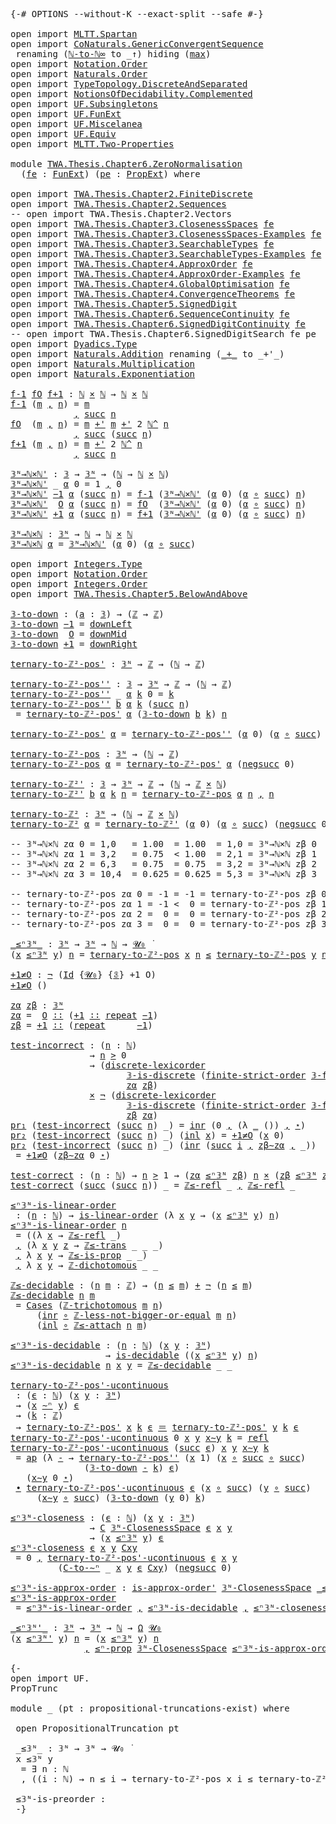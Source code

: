 <pre class="Agda"><a id="9" class="Symbol">{-#</a> <a id="13" class="Keyword">OPTIONS</a> <a id="21" class="Pragma">--without-K</a> <a id="33" class="Pragma">--exact-split</a> <a id="47" class="Pragma">--safe</a> <a id="54" class="Symbol">#-}</a>

<a id="59" class="Keyword">open</a> <a id="64" class="Keyword">import</a> <a id="71" href="MLTT.Spartan.html" class="Module">MLTT.Spartan</a>
<a id="84" class="Keyword">open</a> <a id="89" class="Keyword">import</a> <a id="96" href="CoNaturals.GenericConvergentSequence.html" class="Module">CoNaturals.GenericConvergentSequence</a>
 <a id="134" class="Keyword">renaming</a> <a id="143" class="Symbol">(</a><a id="144" href="CoNaturals.GenericConvergentSequence.html#6813" class="Function">ℕ-to-ℕ∞</a> <a id="152" class="Symbol">to</a> <a id="155" class="Function">_↑</a><a id="157" class="Symbol">)</a> <a id="159" class="Keyword">hiding</a> <a id="166" class="Symbol">(</a><a id="167" href="CoNaturals.GenericConvergentSequence.html#17576" class="Function">max</a><a id="170" class="Symbol">)</a>
<a id="172" class="Keyword">open</a> <a id="177" class="Keyword">import</a> <a id="184" href="Notation.Order.html" class="Module">Notation.Order</a>
<a id="199" class="Keyword">open</a> <a id="204" class="Keyword">import</a> <a id="211" href="Naturals.Order.html" class="Module">Naturals.Order</a>
<a id="226" class="Keyword">open</a> <a id="231" class="Keyword">import</a> <a id="238" href="TypeTopology.DiscreteAndSeparated.html" class="Module">TypeTopology.DiscreteAndSeparated</a>
<a id="272" class="Keyword">open</a> <a id="277" class="Keyword">import</a> <a id="284" href="NotionsOfDecidability.Complemented.html" class="Module">NotionsOfDecidability.Complemented</a>
<a id="319" class="Keyword">open</a> <a id="324" class="Keyword">import</a> <a id="331" href="UF.Subsingletons.html" class="Module">UF.Subsingletons</a>
<a id="348" class="Keyword">open</a> <a id="353" class="Keyword">import</a> <a id="360" href="UF.FunExt.html" class="Module">UF.FunExt</a>
<a id="370" class="Keyword">open</a> <a id="375" class="Keyword">import</a> <a id="382" href="UF.Miscelanea.html" class="Module">UF.Miscelanea</a>
<a id="396" class="Keyword">open</a> <a id="401" class="Keyword">import</a> <a id="408" href="UF.Equiv.html" class="Module">UF.Equiv</a>
<a id="417" class="Keyword">open</a> <a id="422" class="Keyword">import</a> <a id="429" href="MLTT.Two-Properties.html" class="Module">MLTT.Two-Properties</a>

<a id="450" class="Keyword">module</a> <a id="457" href="TWA.Thesis.Chapter6.ZeroNormalisation.html" class="Module">TWA.Thesis.Chapter6.ZeroNormalisation</a>
  <a id="497" class="Symbol">(</a><a id="498" href="TWA.Thesis.Chapter6.ZeroNormalisation.html#498" class="Bound">fe</a> <a id="501" class="Symbol">:</a> <a id="503" href="UF.FunExt.html#970" class="Function">FunExt</a><a id="509" class="Symbol">)</a> <a id="511" class="Symbol">(</a><a id="512" href="TWA.Thesis.Chapter6.ZeroNormalisation.html#512" class="Bound">pe</a> <a id="515" class="Symbol">:</a> <a id="517" href="UF.Subsingletons.html#14254" class="Function">PropExt</a><a id="524" class="Symbol">)</a> <a id="526" class="Keyword">where</a>

<a id="533" class="Keyword">open</a> <a id="538" class="Keyword">import</a> <a id="545" href="TWA.Thesis.Chapter2.FiniteDiscrete.html" class="Module">TWA.Thesis.Chapter2.FiniteDiscrete</a>
<a id="580" class="Keyword">open</a> <a id="585" class="Keyword">import</a> <a id="592" href="TWA.Thesis.Chapter2.Sequences.html" class="Module">TWA.Thesis.Chapter2.Sequences</a>
<a id="622" class="Comment">-- open import TWA.Thesis.Chapter2.Vectors</a>
<a id="665" class="Keyword">open</a> <a id="670" class="Keyword">import</a> <a id="677" href="TWA.Thesis.Chapter3.ClosenessSpaces.html" class="Module">TWA.Thesis.Chapter3.ClosenessSpaces</a> <a id="713" href="TWA.Thesis.Chapter6.ZeroNormalisation.html#498" class="Bound">fe</a>
<a id="716" class="Keyword">open</a> <a id="721" class="Keyword">import</a> <a id="728" href="TWA.Thesis.Chapter3.ClosenessSpaces-Examples.html" class="Module">TWA.Thesis.Chapter3.ClosenessSpaces-Examples</a> <a id="773" href="TWA.Thesis.Chapter6.ZeroNormalisation.html#498" class="Bound">fe</a>
<a id="776" class="Keyword">open</a> <a id="781" class="Keyword">import</a> <a id="788" href="TWA.Thesis.Chapter3.SearchableTypes.html" class="Module">TWA.Thesis.Chapter3.SearchableTypes</a> <a id="824" href="TWA.Thesis.Chapter6.ZeroNormalisation.html#498" class="Bound">fe</a>
<a id="827" class="Keyword">open</a> <a id="832" class="Keyword">import</a> <a id="839" href="TWA.Thesis.Chapter3.SearchableTypes-Examples.html" class="Module">TWA.Thesis.Chapter3.SearchableTypes-Examples</a> <a id="884" href="TWA.Thesis.Chapter6.ZeroNormalisation.html#498" class="Bound">fe</a> <a id="887" href="TWA.Thesis.Chapter6.ZeroNormalisation.html#512" class="Bound">pe</a>
<a id="890" class="Keyword">open</a> <a id="895" class="Keyword">import</a> <a id="902" href="TWA.Thesis.Chapter4.ApproxOrder.html" class="Module">TWA.Thesis.Chapter4.ApproxOrder</a> <a id="934" href="TWA.Thesis.Chapter6.ZeroNormalisation.html#498" class="Bound">fe</a>
<a id="937" class="Keyword">open</a> <a id="942" class="Keyword">import</a> <a id="949" href="TWA.Thesis.Chapter4.ApproxOrder-Examples.html" class="Module">TWA.Thesis.Chapter4.ApproxOrder-Examples</a> <a id="990" href="TWA.Thesis.Chapter6.ZeroNormalisation.html#498" class="Bound">fe</a>
<a id="993" class="Keyword">open</a> <a id="998" class="Keyword">import</a> <a id="1005" href="TWA.Thesis.Chapter4.GlobalOptimisation.html" class="Module">TWA.Thesis.Chapter4.GlobalOptimisation</a> <a id="1044" href="TWA.Thesis.Chapter6.ZeroNormalisation.html#498" class="Bound">fe</a>
<a id="1047" class="Keyword">open</a> <a id="1052" class="Keyword">import</a> <a id="1059" href="TWA.Thesis.Chapter4.ConvergenceTheorems.html" class="Module">TWA.Thesis.Chapter4.ConvergenceTheorems</a> <a id="1099" href="TWA.Thesis.Chapter6.ZeroNormalisation.html#498" class="Bound">fe</a>
<a id="1102" class="Keyword">open</a> <a id="1107" class="Keyword">import</a> <a id="1114" href="TWA.Thesis.Chapter5.SignedDigit.html" class="Module">TWA.Thesis.Chapter5.SignedDigit</a>
<a id="1146" class="Keyword">open</a> <a id="1151" class="Keyword">import</a> <a id="1158" href="TWA.Thesis.Chapter6.SequenceContinuity.html" class="Module">TWA.Thesis.Chapter6.SequenceContinuity</a> <a id="1197" href="TWA.Thesis.Chapter6.ZeroNormalisation.html#498" class="Bound">fe</a>
<a id="1200" class="Keyword">open</a> <a id="1205" class="Keyword">import</a> <a id="1212" href="TWA.Thesis.Chapter6.SignedDigitContinuity.html" class="Module">TWA.Thesis.Chapter6.SignedDigitContinuity</a> <a id="1254" href="TWA.Thesis.Chapter6.ZeroNormalisation.html#498" class="Bound">fe</a>
<a id="1257" class="Comment">-- open import TWA.Thesis.Chapter6.SignedDigitSearch fe pe</a>
<a id="1316" class="Keyword">open</a> <a id="1321" class="Keyword">import</a> <a id="1328" href="Dyadics.Type.html" class="Module">Dyadics.Type</a>
<a id="1341" class="Keyword">open</a> <a id="1346" class="Keyword">import</a> <a id="1353" href="Naturals.Addition.html" class="Module">Naturals.Addition</a> <a id="1371" class="Keyword">renaming</a> <a id="1380" class="Symbol">(</a><a id="1381" href="Naturals.Addition.html#241" class="Primitive Operator">_+_</a> <a id="1385" class="Symbol">to</a> <a id="1388" class="Primitive Operator">_+&#39;_</a><a id="1392" class="Symbol">)</a>
<a id="1394" class="Keyword">open</a> <a id="1399" class="Keyword">import</a> <a id="1406" href="Naturals.Multiplication.html" class="Module">Naturals.Multiplication</a>
<a id="1430" class="Keyword">open</a> <a id="1435" class="Keyword">import</a> <a id="1442" href="Naturals.Exponentiation.html" class="Module">Naturals.Exponentiation</a>

<a id="f-1"></a><a id="1467" href="TWA.Thesis.Chapter6.ZeroNormalisation.html#1467" class="Function">f-1</a> <a id="fO"></a><a id="1471" href="TWA.Thesis.Chapter6.ZeroNormalisation.html#1471" class="Function">fO</a> <a id="f+1"></a><a id="1474" href="TWA.Thesis.Chapter6.ZeroNormalisation.html#1474" class="Function">f+1</a> <a id="1478" class="Symbol">:</a> <a id="1480" href="MLTT.Natural-Numbers-Type.html#110" class="Datatype">ℕ</a> <a id="1482" href="MLTT.Sigma.html#572" class="Function Operator">×</a> <a id="1484" href="MLTT.Natural-Numbers-Type.html#110" class="Datatype">ℕ</a> <a id="1486" class="Symbol">→</a> <a id="1488" href="MLTT.Natural-Numbers-Type.html#110" class="Datatype">ℕ</a> <a id="1490" href="MLTT.Sigma.html#572" class="Function Operator">×</a> <a id="1492" href="MLTT.Natural-Numbers-Type.html#110" class="Datatype">ℕ</a>
<a id="1494" href="TWA.Thesis.Chapter6.ZeroNormalisation.html#1467" class="Function">f-1</a> <a id="1498" class="Symbol">(</a><a id="1499" href="TWA.Thesis.Chapter6.ZeroNormalisation.html#1499" class="Bound">m</a> <a id="1501" href="MLTT.Sigma.html#409" class="InductiveConstructor Operator">,</a> <a id="1503" href="TWA.Thesis.Chapter6.ZeroNormalisation.html#1503" class="Bound">n</a><a id="1504" class="Symbol">)</a> <a id="1506" class="Symbol">=</a> <a id="1508" href="TWA.Thesis.Chapter6.ZeroNormalisation.html#1499" class="Bound">m</a>
            <a id="1522" href="MLTT.Sigma.html#409" class="InductiveConstructor Operator">,</a> <a id="1524" href="MLTT.Natural-Numbers-Type.html#137" class="InductiveConstructor">succ</a> <a id="1529" href="TWA.Thesis.Chapter6.ZeroNormalisation.html#1503" class="Bound">n</a>
<a id="1531" href="TWA.Thesis.Chapter6.ZeroNormalisation.html#1471" class="Function">fO</a>  <a id="1535" class="Symbol">(</a><a id="1536" href="TWA.Thesis.Chapter6.ZeroNormalisation.html#1536" class="Bound">m</a> <a id="1538" href="MLTT.Sigma.html#409" class="InductiveConstructor Operator">,</a> <a id="1540" href="TWA.Thesis.Chapter6.ZeroNormalisation.html#1540" class="Bound">n</a><a id="1541" class="Symbol">)</a> <a id="1543" class="Symbol">=</a> <a id="1545" href="TWA.Thesis.Chapter6.ZeroNormalisation.html#1536" class="Bound">m</a> <a id="1547" href="TWA.Thesis.Chapter6.ZeroNormalisation.html#1388" class="Primitive Operator">+&#39;</a> <a id="1550" href="TWA.Thesis.Chapter6.ZeroNormalisation.html#1536" class="Bound">m</a> <a id="1552" href="TWA.Thesis.Chapter6.ZeroNormalisation.html#1388" class="Primitive Operator">+&#39;</a> <a id="1555" class="Number">2</a> <a id="1557" href="Naturals.Exponentiation.html#250" class="Function Operator">ℕ^</a> <a id="1560" href="TWA.Thesis.Chapter6.ZeroNormalisation.html#1540" class="Bound">n</a>
            <a id="1574" href="MLTT.Sigma.html#409" class="InductiveConstructor Operator">,</a> <a id="1576" href="MLTT.Natural-Numbers-Type.html#137" class="InductiveConstructor">succ</a> <a id="1581" class="Symbol">(</a><a id="1582" href="MLTT.Natural-Numbers-Type.html#137" class="InductiveConstructor">succ</a> <a id="1587" href="TWA.Thesis.Chapter6.ZeroNormalisation.html#1540" class="Bound">n</a><a id="1588" class="Symbol">)</a>
<a id="1590" href="TWA.Thesis.Chapter6.ZeroNormalisation.html#1474" class="Function">f+1</a> <a id="1594" class="Symbol">(</a><a id="1595" href="TWA.Thesis.Chapter6.ZeroNormalisation.html#1595" class="Bound">m</a> <a id="1597" href="MLTT.Sigma.html#409" class="InductiveConstructor Operator">,</a> <a id="1599" href="TWA.Thesis.Chapter6.ZeroNormalisation.html#1599" class="Bound">n</a><a id="1600" class="Symbol">)</a> <a id="1602" class="Symbol">=</a> <a id="1604" href="TWA.Thesis.Chapter6.ZeroNormalisation.html#1595" class="Bound">m</a> <a id="1606" href="TWA.Thesis.Chapter6.ZeroNormalisation.html#1388" class="Primitive Operator">+&#39;</a> <a id="1609" class="Number">2</a> <a id="1611" href="Naturals.Exponentiation.html#250" class="Function Operator">ℕ^</a> <a id="1614" href="TWA.Thesis.Chapter6.ZeroNormalisation.html#1599" class="Bound">n</a>
            <a id="1628" href="MLTT.Sigma.html#409" class="InductiveConstructor Operator">,</a> <a id="1630" href="MLTT.Natural-Numbers-Type.html#137" class="InductiveConstructor">succ</a> <a id="1635" href="TWA.Thesis.Chapter6.ZeroNormalisation.html#1599" class="Bound">n</a>

<a id="𝟛ᴺ→ℕ×ℕ&#39;"></a><a id="1638" href="TWA.Thesis.Chapter6.ZeroNormalisation.html#1638" class="Function">𝟛ᴺ→ℕ×ℕ&#39;</a> <a id="1646" class="Symbol">:</a> <a id="1648" href="TWA.Thesis.Chapter5.SignedDigit.html#313" class="Datatype">𝟛</a> <a id="1650" class="Symbol">→</a> <a id="1652" href="TWA.Thesis.Chapter5.SignedDigit.html#1150" class="Function">𝟛ᴺ</a> <a id="1655" class="Symbol">→</a> <a id="1657" class="Symbol">(</a><a id="1658" href="MLTT.Natural-Numbers-Type.html#110" class="Datatype">ℕ</a> <a id="1660" class="Symbol">→</a> <a id="1662" href="MLTT.Natural-Numbers-Type.html#110" class="Datatype">ℕ</a> <a id="1664" href="MLTT.Sigma.html#572" class="Function Operator">×</a> <a id="1666" href="MLTT.Natural-Numbers-Type.html#110" class="Datatype">ℕ</a><a id="1667" class="Symbol">)</a>
<a id="1669" href="TWA.Thesis.Chapter6.ZeroNormalisation.html#1638" class="Function">𝟛ᴺ→ℕ×ℕ&#39;</a> <a id="1677" class="Symbol">_</a> <a id="1679" href="TWA.Thesis.Chapter6.ZeroNormalisation.html#1679" class="Bound">α</a> <a id="1681" class="Number">0</a> <a id="1683" class="Symbol">=</a> <a id="1685" class="Number">1</a> <a id="1687" href="MLTT.Sigma.html#409" class="InductiveConstructor Operator">,</a> <a id="1689" class="Number">0</a>
<a id="1691" href="TWA.Thesis.Chapter6.ZeroNormalisation.html#1638" class="Function">𝟛ᴺ→ℕ×ℕ&#39;</a> <a id="1699" href="TWA.Thesis.Chapter5.SignedDigit.html#330" class="InductiveConstructor">−1</a> <a id="1702" href="TWA.Thesis.Chapter6.ZeroNormalisation.html#1702" class="Bound">α</a> <a id="1704" class="Symbol">(</a><a id="1705" href="MLTT.Natural-Numbers-Type.html#137" class="InductiveConstructor">succ</a> <a id="1710" href="TWA.Thesis.Chapter6.ZeroNormalisation.html#1710" class="Bound">n</a><a id="1711" class="Symbol">)</a> <a id="1713" class="Symbol">=</a> <a id="1715" href="TWA.Thesis.Chapter6.ZeroNormalisation.html#1467" class="Function">f-1</a> <a id="1719" class="Symbol">(</a><a id="1720" href="TWA.Thesis.Chapter6.ZeroNormalisation.html#1638" class="Function">𝟛ᴺ→ℕ×ℕ&#39;</a> <a id="1728" class="Symbol">(</a><a id="1729" href="TWA.Thesis.Chapter6.ZeroNormalisation.html#1702" class="Bound">α</a> <a id="1731" class="Number">0</a><a id="1732" class="Symbol">)</a> <a id="1734" class="Symbol">(</a><a id="1735" href="TWA.Thesis.Chapter6.ZeroNormalisation.html#1702" class="Bound">α</a> <a id="1737" href="MLTT.Pi.html#527" class="Function Operator">∘</a> <a id="1739" href="MLTT.Natural-Numbers-Type.html#137" class="InductiveConstructor">succ</a><a id="1743" class="Symbol">)</a> <a id="1745" href="TWA.Thesis.Chapter6.ZeroNormalisation.html#1710" class="Bound">n</a><a id="1746" class="Symbol">)</a>
<a id="1748" href="TWA.Thesis.Chapter6.ZeroNormalisation.html#1638" class="Function">𝟛ᴺ→ℕ×ℕ&#39;</a>  <a id="1757" href="TWA.Thesis.Chapter5.SignedDigit.html#333" class="InductiveConstructor">O</a> <a id="1759" href="TWA.Thesis.Chapter6.ZeroNormalisation.html#1759" class="Bound">α</a> <a id="1761" class="Symbol">(</a><a id="1762" href="MLTT.Natural-Numbers-Type.html#137" class="InductiveConstructor">succ</a> <a id="1767" href="TWA.Thesis.Chapter6.ZeroNormalisation.html#1767" class="Bound">n</a><a id="1768" class="Symbol">)</a> <a id="1770" class="Symbol">=</a> <a id="1772" href="TWA.Thesis.Chapter6.ZeroNormalisation.html#1471" class="Function">fO</a>  <a id="1776" class="Symbol">(</a><a id="1777" href="TWA.Thesis.Chapter6.ZeroNormalisation.html#1638" class="Function">𝟛ᴺ→ℕ×ℕ&#39;</a> <a id="1785" class="Symbol">(</a><a id="1786" href="TWA.Thesis.Chapter6.ZeroNormalisation.html#1759" class="Bound">α</a> <a id="1788" class="Number">0</a><a id="1789" class="Symbol">)</a> <a id="1791" class="Symbol">(</a><a id="1792" href="TWA.Thesis.Chapter6.ZeroNormalisation.html#1759" class="Bound">α</a> <a id="1794" href="MLTT.Pi.html#527" class="Function Operator">∘</a> <a id="1796" href="MLTT.Natural-Numbers-Type.html#137" class="InductiveConstructor">succ</a><a id="1800" class="Symbol">)</a> <a id="1802" href="TWA.Thesis.Chapter6.ZeroNormalisation.html#1767" class="Bound">n</a><a id="1803" class="Symbol">)</a>
<a id="1805" href="TWA.Thesis.Chapter6.ZeroNormalisation.html#1638" class="Function">𝟛ᴺ→ℕ×ℕ&#39;</a> <a id="1813" href="TWA.Thesis.Chapter5.SignedDigit.html#335" class="InductiveConstructor">+1</a> <a id="1816" href="TWA.Thesis.Chapter6.ZeroNormalisation.html#1816" class="Bound">α</a> <a id="1818" class="Symbol">(</a><a id="1819" href="MLTT.Natural-Numbers-Type.html#137" class="InductiveConstructor">succ</a> <a id="1824" href="TWA.Thesis.Chapter6.ZeroNormalisation.html#1824" class="Bound">n</a><a id="1825" class="Symbol">)</a> <a id="1827" class="Symbol">=</a> <a id="1829" href="TWA.Thesis.Chapter6.ZeroNormalisation.html#1474" class="Function">f+1</a> <a id="1833" class="Symbol">(</a><a id="1834" href="TWA.Thesis.Chapter6.ZeroNormalisation.html#1638" class="Function">𝟛ᴺ→ℕ×ℕ&#39;</a> <a id="1842" class="Symbol">(</a><a id="1843" href="TWA.Thesis.Chapter6.ZeroNormalisation.html#1816" class="Bound">α</a> <a id="1845" class="Number">0</a><a id="1846" class="Symbol">)</a> <a id="1848" class="Symbol">(</a><a id="1849" href="TWA.Thesis.Chapter6.ZeroNormalisation.html#1816" class="Bound">α</a> <a id="1851" href="MLTT.Pi.html#527" class="Function Operator">∘</a> <a id="1853" href="MLTT.Natural-Numbers-Type.html#137" class="InductiveConstructor">succ</a><a id="1857" class="Symbol">)</a> <a id="1859" href="TWA.Thesis.Chapter6.ZeroNormalisation.html#1824" class="Bound">n</a><a id="1860" class="Symbol">)</a>

<a id="𝟛ᴺ→ℕ×ℕ"></a><a id="1863" href="TWA.Thesis.Chapter6.ZeroNormalisation.html#1863" class="Function">𝟛ᴺ→ℕ×ℕ</a> <a id="1870" class="Symbol">:</a> <a id="1872" href="TWA.Thesis.Chapter5.SignedDigit.html#1150" class="Function">𝟛ᴺ</a> <a id="1875" class="Symbol">→</a> <a id="1877" href="MLTT.Natural-Numbers-Type.html#110" class="Datatype">ℕ</a> <a id="1879" class="Symbol">→</a> <a id="1881" href="MLTT.Natural-Numbers-Type.html#110" class="Datatype">ℕ</a> <a id="1883" href="MLTT.Sigma.html#572" class="Function Operator">×</a> <a id="1885" href="MLTT.Natural-Numbers-Type.html#110" class="Datatype">ℕ</a>
<a id="1887" href="TWA.Thesis.Chapter6.ZeroNormalisation.html#1863" class="Function">𝟛ᴺ→ℕ×ℕ</a> <a id="1894" href="TWA.Thesis.Chapter6.ZeroNormalisation.html#1894" class="Bound">α</a> <a id="1896" class="Symbol">=</a> <a id="1898" href="TWA.Thesis.Chapter6.ZeroNormalisation.html#1638" class="Function">𝟛ᴺ→ℕ×ℕ&#39;</a> <a id="1906" class="Symbol">(</a><a id="1907" href="TWA.Thesis.Chapter6.ZeroNormalisation.html#1894" class="Bound">α</a> <a id="1909" class="Number">0</a><a id="1910" class="Symbol">)</a> <a id="1912" class="Symbol">(</a><a id="1913" href="TWA.Thesis.Chapter6.ZeroNormalisation.html#1894" class="Bound">α</a> <a id="1915" href="MLTT.Pi.html#527" class="Function Operator">∘</a> <a id="1917" href="MLTT.Natural-Numbers-Type.html#137" class="InductiveConstructor">succ</a><a id="1921" class="Symbol">)</a>

<a id="1924" class="Keyword">open</a> <a id="1929" class="Keyword">import</a> <a id="1936" href="Integers.Type.html" class="Module">Integers.Type</a>
<a id="1950" class="Keyword">open</a> <a id="1955" class="Keyword">import</a> <a id="1962" href="Notation.Order.html" class="Module">Notation.Order</a>
<a id="1977" class="Keyword">open</a> <a id="1982" class="Keyword">import</a> <a id="1989" href="Integers.Order.html" class="Module">Integers.Order</a>
<a id="2004" class="Keyword">open</a> <a id="2009" class="Keyword">import</a> <a id="2016" href="TWA.Thesis.Chapter5.BelowAndAbove.html" class="Module">TWA.Thesis.Chapter5.BelowAndAbove</a>

<a id="𝟛-to-down"></a><a id="2051" href="TWA.Thesis.Chapter6.ZeroNormalisation.html#2051" class="Function">𝟛-to-down</a> <a id="2061" class="Symbol">:</a> <a id="2063" class="Symbol">(</a><a id="2064" href="TWA.Thesis.Chapter6.ZeroNormalisation.html#2064" class="Bound">a</a> <a id="2066" class="Symbol">:</a> <a id="2068" href="TWA.Thesis.Chapter5.SignedDigit.html#313" class="Datatype">𝟛</a><a id="2069" class="Symbol">)</a> <a id="2071" class="Symbol">→</a> <a id="2073" class="Symbol">(</a><a id="2074" href="Integers.Type.html#776" class="Datatype">ℤ</a> <a id="2076" class="Symbol">→</a> <a id="2078" href="Integers.Type.html#776" class="Datatype">ℤ</a><a id="2079" class="Symbol">)</a>
<a id="2081" href="TWA.Thesis.Chapter6.ZeroNormalisation.html#2051" class="Function">𝟛-to-down</a> <a id="2091" href="TWA.Thesis.Chapter5.SignedDigit.html#330" class="InductiveConstructor">−1</a> <a id="2094" class="Symbol">=</a> <a id="2096" href="TWA.Thesis.Chapter5.BelowAndAbove.html#468" class="Function">downLeft</a>
<a id="2105" href="TWA.Thesis.Chapter6.ZeroNormalisation.html#2051" class="Function">𝟛-to-down</a>  <a id="2116" href="TWA.Thesis.Chapter5.SignedDigit.html#333" class="InductiveConstructor">O</a> <a id="2118" class="Symbol">=</a> <a id="2120" href="TWA.Thesis.Chapter5.BelowAndAbove.html#477" class="Function">downMid</a>
<a id="2128" href="TWA.Thesis.Chapter6.ZeroNormalisation.html#2051" class="Function">𝟛-to-down</a> <a id="2138" href="TWA.Thesis.Chapter5.SignedDigit.html#335" class="InductiveConstructor">+1</a> <a id="2141" class="Symbol">=</a> <a id="2143" href="TWA.Thesis.Chapter5.BelowAndAbove.html#485" class="Function">downRight</a>

<a id="ternary-to-ℤ²-pos&#39;"></a><a id="2154" href="TWA.Thesis.Chapter6.ZeroNormalisation.html#2154" class="Function">ternary-to-ℤ²-pos&#39;</a> <a id="2173" class="Symbol">:</a> <a id="2175" href="TWA.Thesis.Chapter5.SignedDigit.html#1150" class="Function">𝟛ᴺ</a> <a id="2178" class="Symbol">→</a> <a id="2180" href="Integers.Type.html#776" class="Datatype">ℤ</a> <a id="2182" class="Symbol">→</a> <a id="2184" class="Symbol">(</a><a id="2185" href="MLTT.Natural-Numbers-Type.html#110" class="Datatype">ℕ</a> <a id="2187" class="Symbol">→</a> <a id="2189" href="Integers.Type.html#776" class="Datatype">ℤ</a><a id="2190" class="Symbol">)</a>

<a id="ternary-to-ℤ²-pos&#39;&#39;"></a><a id="2193" href="TWA.Thesis.Chapter6.ZeroNormalisation.html#2193" class="Function">ternary-to-ℤ²-pos&#39;&#39;</a> <a id="2213" class="Symbol">:</a> <a id="2215" href="TWA.Thesis.Chapter5.SignedDigit.html#313" class="Datatype">𝟛</a> <a id="2217" class="Symbol">→</a> <a id="2219" href="TWA.Thesis.Chapter5.SignedDigit.html#1150" class="Function">𝟛ᴺ</a> <a id="2222" class="Symbol">→</a> <a id="2224" href="Integers.Type.html#776" class="Datatype">ℤ</a> <a id="2226" class="Symbol">→</a> <a id="2228" class="Symbol">(</a><a id="2229" href="MLTT.Natural-Numbers-Type.html#110" class="Datatype">ℕ</a> <a id="2231" class="Symbol">→</a> <a id="2233" href="Integers.Type.html#776" class="Datatype">ℤ</a><a id="2234" class="Symbol">)</a>
<a id="2236" href="TWA.Thesis.Chapter6.ZeroNormalisation.html#2193" class="Function">ternary-to-ℤ²-pos&#39;&#39;</a> <a id="2256" class="Symbol">_</a> <a id="2258" href="TWA.Thesis.Chapter6.ZeroNormalisation.html#2258" class="Bound">α</a> <a id="2260" href="TWA.Thesis.Chapter6.ZeroNormalisation.html#2260" class="Bound">k</a> <a id="2262" class="Number">0</a> <a id="2264" class="Symbol">=</a> <a id="2266" href="TWA.Thesis.Chapter6.ZeroNormalisation.html#2260" class="Bound">k</a>
<a id="2268" href="TWA.Thesis.Chapter6.ZeroNormalisation.html#2193" class="Function">ternary-to-ℤ²-pos&#39;&#39;</a> <a id="2288" href="TWA.Thesis.Chapter6.ZeroNormalisation.html#2288" class="Bound">b</a> <a id="2290" href="TWA.Thesis.Chapter6.ZeroNormalisation.html#2290" class="Bound">α</a> <a id="2292" href="TWA.Thesis.Chapter6.ZeroNormalisation.html#2292" class="Bound">k</a> <a id="2294" class="Symbol">(</a><a id="2295" href="MLTT.Natural-Numbers-Type.html#137" class="InductiveConstructor">succ</a> <a id="2300" href="TWA.Thesis.Chapter6.ZeroNormalisation.html#2300" class="Bound">n</a><a id="2301" class="Symbol">)</a>
 <a id="2304" class="Symbol">=</a> <a id="2306" href="TWA.Thesis.Chapter6.ZeroNormalisation.html#2154" class="Function">ternary-to-ℤ²-pos&#39;</a> <a id="2325" href="TWA.Thesis.Chapter6.ZeroNormalisation.html#2290" class="Bound">α</a> <a id="2327" class="Symbol">(</a><a id="2328" href="TWA.Thesis.Chapter6.ZeroNormalisation.html#2051" class="Function">𝟛-to-down</a> <a id="2338" href="TWA.Thesis.Chapter6.ZeroNormalisation.html#2288" class="Bound">b</a> <a id="2340" href="TWA.Thesis.Chapter6.ZeroNormalisation.html#2292" class="Bound">k</a><a id="2341" class="Symbol">)</a> <a id="2343" href="TWA.Thesis.Chapter6.ZeroNormalisation.html#2300" class="Bound">n</a>

<a id="2346" href="TWA.Thesis.Chapter6.ZeroNormalisation.html#2154" class="Function">ternary-to-ℤ²-pos&#39;</a> <a id="2365" href="TWA.Thesis.Chapter6.ZeroNormalisation.html#2365" class="Bound">α</a> <a id="2367" class="Symbol">=</a> <a id="2369" href="TWA.Thesis.Chapter6.ZeroNormalisation.html#2193" class="Function">ternary-to-ℤ²-pos&#39;&#39;</a> <a id="2389" class="Symbol">(</a><a id="2390" href="TWA.Thesis.Chapter6.ZeroNormalisation.html#2365" class="Bound">α</a> <a id="2392" class="Number">0</a><a id="2393" class="Symbol">)</a> <a id="2395" class="Symbol">(</a><a id="2396" href="TWA.Thesis.Chapter6.ZeroNormalisation.html#2365" class="Bound">α</a> <a id="2398" href="MLTT.Pi.html#527" class="Function Operator">∘</a> <a id="2400" href="MLTT.Natural-Numbers-Type.html#137" class="InductiveConstructor">succ</a><a id="2404" class="Symbol">)</a>

<a id="ternary-to-ℤ²-pos"></a><a id="2407" href="TWA.Thesis.Chapter6.ZeroNormalisation.html#2407" class="Function">ternary-to-ℤ²-pos</a> <a id="2425" class="Symbol">:</a> <a id="2427" href="TWA.Thesis.Chapter5.SignedDigit.html#1150" class="Function">𝟛ᴺ</a> <a id="2430" class="Symbol">→</a> <a id="2432" class="Symbol">(</a><a id="2433" href="MLTT.Natural-Numbers-Type.html#110" class="Datatype">ℕ</a> <a id="2435" class="Symbol">→</a> <a id="2437" href="Integers.Type.html#776" class="Datatype">ℤ</a><a id="2438" class="Symbol">)</a>
<a id="2440" href="TWA.Thesis.Chapter6.ZeroNormalisation.html#2407" class="Function">ternary-to-ℤ²-pos</a> <a id="2458" href="TWA.Thesis.Chapter6.ZeroNormalisation.html#2458" class="Bound">α</a> <a id="2460" class="Symbol">=</a> <a id="2462" href="TWA.Thesis.Chapter6.ZeroNormalisation.html#2154" class="Function">ternary-to-ℤ²-pos&#39;</a> <a id="2481" href="TWA.Thesis.Chapter6.ZeroNormalisation.html#2458" class="Bound">α</a> <a id="2483" class="Symbol">(</a><a id="2484" href="Integers.Type.html#809" class="InductiveConstructor">negsucc</a> <a id="2492" class="Number">0</a><a id="2493" class="Symbol">)</a>

<a id="ternary-to-ℤ²&#39;"></a><a id="2496" href="TWA.Thesis.Chapter6.ZeroNormalisation.html#2496" class="Function">ternary-to-ℤ²&#39;</a> <a id="2511" class="Symbol">:</a> <a id="2513" href="TWA.Thesis.Chapter5.SignedDigit.html#313" class="Datatype">𝟛</a> <a id="2515" class="Symbol">→</a> <a id="2517" href="TWA.Thesis.Chapter5.SignedDigit.html#1150" class="Function">𝟛ᴺ</a> <a id="2520" class="Symbol">→</a> <a id="2522" href="Integers.Type.html#776" class="Datatype">ℤ</a> <a id="2524" class="Symbol">→</a> <a id="2526" class="Symbol">(</a><a id="2527" href="MLTT.Natural-Numbers-Type.html#110" class="Datatype">ℕ</a> <a id="2529" class="Symbol">→</a> <a id="2531" href="Integers.Type.html#776" class="Datatype">ℤ</a> <a id="2533" href="MLTT.Sigma.html#572" class="Function Operator">×</a> <a id="2535" href="MLTT.Natural-Numbers-Type.html#110" class="Datatype">ℕ</a><a id="2536" class="Symbol">)</a>
<a id="2538" href="TWA.Thesis.Chapter6.ZeroNormalisation.html#2496" class="Function">ternary-to-ℤ²&#39;</a> <a id="2553" href="TWA.Thesis.Chapter6.ZeroNormalisation.html#2553" class="Bound">b</a> <a id="2555" href="TWA.Thesis.Chapter6.ZeroNormalisation.html#2555" class="Bound">α</a> <a id="2557" href="TWA.Thesis.Chapter6.ZeroNormalisation.html#2557" class="Bound">k</a> <a id="2559" href="TWA.Thesis.Chapter6.ZeroNormalisation.html#2559" class="Bound">n</a> <a id="2561" class="Symbol">=</a> <a id="2563" href="TWA.Thesis.Chapter6.ZeroNormalisation.html#2407" class="Function">ternary-to-ℤ²-pos</a> <a id="2581" href="TWA.Thesis.Chapter6.ZeroNormalisation.html#2555" class="Bound">α</a> <a id="2583" href="TWA.Thesis.Chapter6.ZeroNormalisation.html#2559" class="Bound">n</a> <a id="2585" href="MLTT.Sigma.html#409" class="InductiveConstructor Operator">,</a> <a id="2587" href="TWA.Thesis.Chapter6.ZeroNormalisation.html#2559" class="Bound">n</a>

<a id="ternary-to-ℤ²"></a><a id="2590" href="TWA.Thesis.Chapter6.ZeroNormalisation.html#2590" class="Function">ternary-to-ℤ²</a> <a id="2604" class="Symbol">:</a> <a id="2606" href="TWA.Thesis.Chapter5.SignedDigit.html#1150" class="Function">𝟛ᴺ</a> <a id="2609" class="Symbol">→</a> <a id="2611" class="Symbol">(</a><a id="2612" href="MLTT.Natural-Numbers-Type.html#110" class="Datatype">ℕ</a> <a id="2614" class="Symbol">→</a> <a id="2616" href="Integers.Type.html#776" class="Datatype">ℤ</a> <a id="2618" href="MLTT.Sigma.html#572" class="Function Operator">×</a> <a id="2620" href="MLTT.Natural-Numbers-Type.html#110" class="Datatype">ℕ</a><a id="2621" class="Symbol">)</a>
<a id="2623" href="TWA.Thesis.Chapter6.ZeroNormalisation.html#2590" class="Function">ternary-to-ℤ²</a> <a id="2637" href="TWA.Thesis.Chapter6.ZeroNormalisation.html#2637" class="Bound">α</a> <a id="2639" class="Symbol">=</a> <a id="2641" href="TWA.Thesis.Chapter6.ZeroNormalisation.html#2496" class="Function">ternary-to-ℤ²&#39;</a> <a id="2656" class="Symbol">(</a><a id="2657" href="TWA.Thesis.Chapter6.ZeroNormalisation.html#2637" class="Bound">α</a> <a id="2659" class="Number">0</a><a id="2660" class="Symbol">)</a> <a id="2662" class="Symbol">(</a><a id="2663" href="TWA.Thesis.Chapter6.ZeroNormalisation.html#2637" class="Bound">α</a> <a id="2665" href="MLTT.Pi.html#527" class="Function Operator">∘</a> <a id="2667" href="MLTT.Natural-Numbers-Type.html#137" class="InductiveConstructor">succ</a><a id="2671" class="Symbol">)</a> <a id="2673" class="Symbol">(</a><a id="2674" href="Integers.Type.html#809" class="InductiveConstructor">negsucc</a> <a id="2682" class="Number">0</a><a id="2683" class="Symbol">)</a>

<a id="2686" class="Comment">-- 𝟛ᴺ→ℕ×ℕ zα 0 = 1,0   = 1.00  = 1.00  = 1,0 = 𝟛ᴺ→ℕ×ℕ zβ 0</a>
<a id="2745" class="Comment">-- 𝟛ᴺ→ℕ×ℕ zα 1 = 3,2   = 0.75  &lt; 1.00  = 2,1 = 𝟛ᴺ→ℕ×ℕ zβ 1</a>
<a id="2804" class="Comment">-- 𝟛ᴺ→ℕ×ℕ zα 2 = 6,3   = 0.75  = 0.75  = 3,2 = 𝟛ᴺ→ℕ×ℕ zβ 2</a>
<a id="2863" class="Comment">-- 𝟛ᴺ→ℕ×ℕ zα 3 = 10,4  = 0.625 = 0.625 = 5,3 = 𝟛ᴺ→ℕ×ℕ zβ 3</a>

<a id="2923" class="Comment">-- ternary-to-ℤ²-pos zα 0 = -1 = -1 = ternary-to-ℤ²-pos zβ 0</a>
<a id="2984" class="Comment">-- ternary-to-ℤ²-pos zα 1 = -1 &lt;  0 = ternary-to-ℤ²-pos zβ 1</a>
<a id="3045" class="Comment">-- ternary-to-ℤ²-pos zα 2 =  0 =  0 = ternary-to-ℤ²-pos zβ 2</a>
<a id="3106" class="Comment">-- ternary-to-ℤ²-pos zα 3 =  0 =  0 = ternary-to-ℤ²-pos zβ 3</a>

<a id="_≤ⁿ𝟛ᴺ_"></a><a id="3168" href="TWA.Thesis.Chapter6.ZeroNormalisation.html#3168" class="Function Operator">_≤ⁿ𝟛ᴺ_</a> <a id="3175" class="Symbol">:</a> <a id="3177" href="TWA.Thesis.Chapter5.SignedDigit.html#1150" class="Function">𝟛ᴺ</a> <a id="3180" class="Symbol">→</a> <a id="3182" href="TWA.Thesis.Chapter5.SignedDigit.html#1150" class="Function">𝟛ᴺ</a> <a id="3185" class="Symbol">→</a> <a id="3187" href="MLTT.Natural-Numbers-Type.html#110" class="Datatype">ℕ</a> <a id="3189" class="Symbol">→</a> <a id="3191" href="Agda.Primitive.html#758" class="Primitive">𝓤₀</a> <a id="3194" href="MLTT.Universes.html#408" class="Function Operator">̇</a>
<a id="3196" class="Symbol">(</a><a id="3197" href="TWA.Thesis.Chapter6.ZeroNormalisation.html#3197" class="Bound">x</a> <a id="3199" href="TWA.Thesis.Chapter6.ZeroNormalisation.html#3168" class="Function Operator">≤ⁿ𝟛ᴺ</a> <a id="3204" href="TWA.Thesis.Chapter6.ZeroNormalisation.html#3204" class="Bound">y</a><a id="3205" class="Symbol">)</a> <a id="3207" href="TWA.Thesis.Chapter6.ZeroNormalisation.html#3207" class="Bound">n</a> <a id="3209" class="Symbol">=</a> <a id="3211" href="TWA.Thesis.Chapter6.ZeroNormalisation.html#2407" class="Function">ternary-to-ℤ²-pos</a> <a id="3229" href="TWA.Thesis.Chapter6.ZeroNormalisation.html#3197" class="Bound">x</a> <a id="3231" href="TWA.Thesis.Chapter6.ZeroNormalisation.html#3207" class="Bound">n</a> <a id="3233" href="Notation.Order.html#575" class="Field Operator">≤</a> <a id="3235" href="TWA.Thesis.Chapter6.ZeroNormalisation.html#2407" class="Function">ternary-to-ℤ²-pos</a> <a id="3253" href="TWA.Thesis.Chapter6.ZeroNormalisation.html#3204" class="Bound">y</a> <a id="3255" href="TWA.Thesis.Chapter6.ZeroNormalisation.html#3207" class="Bound">n</a>

<a id="+1≠O"></a><a id="3258" href="TWA.Thesis.Chapter6.ZeroNormalisation.html#3258" class="Function">+1≠O</a> <a id="3263" class="Symbol">:</a> <a id="3265" href="MLTT.Negation.html#319" class="Function Operator">¬</a> <a id="3267" class="Symbol">(</a><a id="3268" href="MLTT.Id.html#281" class="Function">Id</a> <a id="3271" class="Symbol">{</a><a id="3272" href="Agda.Primitive.html#758" class="Primitive">𝓤₀</a><a id="3274" class="Symbol">}</a> <a id="3276" class="Symbol">{</a><a id="3277" href="TWA.Thesis.Chapter5.SignedDigit.html#313" class="Datatype">𝟛</a><a id="3278" class="Symbol">}</a> <a id="3280" class="InductiveConstructor">+1</a> <a id="3283" class="InductiveConstructor">O</a><a id="3284" class="Symbol">)</a>
<a id="3286" href="TWA.Thesis.Chapter6.ZeroNormalisation.html#3258" class="Function">+1≠O</a> <a id="3291" class="Symbol">()</a>

<a id="zα"></a><a id="3295" href="TWA.Thesis.Chapter6.ZeroNormalisation.html#3295" class="Function">zα</a> <a id="zβ"></a><a id="3298" href="TWA.Thesis.Chapter6.ZeroNormalisation.html#3298" class="Function">zβ</a> <a id="3301" class="Symbol">:</a> <a id="3303" href="TWA.Thesis.Chapter5.SignedDigit.html#1150" class="Function">𝟛ᴺ</a>
<a id="3306" href="TWA.Thesis.Chapter6.ZeroNormalisation.html#3295" class="Function">zα</a> <a id="3309" class="Symbol">=</a>  <a id="3312" href="TWA.Thesis.Chapter5.SignedDigit.html#333" class="InductiveConstructor">O</a> <a id="3314" href="TWA.Thesis.Chapter2.Sequences.html#668" class="Function Operator">∶∶</a> <a id="3317" class="Symbol">(</a><a id="3318" href="TWA.Thesis.Chapter5.SignedDigit.html#335" class="InductiveConstructor">+1</a> <a id="3321" href="TWA.Thesis.Chapter2.Sequences.html#668" class="Function Operator">∶∶</a> <a id="3324" href="TWA.Thesis.Chapter5.SignedDigit.html#4632" class="Function">repeat</a> <a id="3331" href="TWA.Thesis.Chapter5.SignedDigit.html#330" class="InductiveConstructor">−1</a><a id="3333" class="Symbol">)</a>
<a id="3335" href="TWA.Thesis.Chapter6.ZeroNormalisation.html#3298" class="Function">zβ</a> <a id="3338" class="Symbol">=</a> <a id="3340" href="TWA.Thesis.Chapter5.SignedDigit.html#335" class="InductiveConstructor">+1</a> <a id="3343" href="TWA.Thesis.Chapter2.Sequences.html#668" class="Function Operator">∶∶</a> <a id="3346" class="Symbol">(</a><a id="3347" href="TWA.Thesis.Chapter5.SignedDigit.html#4632" class="Function">repeat</a>      <a id="3359" href="TWA.Thesis.Chapter5.SignedDigit.html#330" class="InductiveConstructor">−1</a><a id="3361" class="Symbol">)</a>

<a id="test-incorrect"></a><a id="3364" href="TWA.Thesis.Chapter6.ZeroNormalisation.html#3364" class="Function">test-incorrect</a> <a id="3379" class="Symbol">:</a> <a id="3381" class="Symbol">(</a><a id="3382" href="TWA.Thesis.Chapter6.ZeroNormalisation.html#3382" class="Bound">n</a> <a id="3384" class="Symbol">:</a> <a id="3386" href="MLTT.Natural-Numbers-Type.html#110" class="Datatype">ℕ</a><a id="3387" class="Symbol">)</a>
               <a id="3404" class="Symbol">→</a> <a id="3406" href="TWA.Thesis.Chapter6.ZeroNormalisation.html#3382" class="Bound">n</a> <a id="3408" href="Notation.Order.html#327" class="Function Operator">&gt;</a> <a id="3410" class="Number">0</a>
               <a id="3427" class="Symbol">→</a> <a id="3429" class="Symbol">(</a><a id="3430" href="TWA.Thesis.Chapter4.ApproxOrder-Examples.html#23813" class="Function">discrete-lexicorder</a>
                      <a id="3472" href="TWA.Thesis.Chapter5.SignedDigit.html#814" class="Function">𝟛-is-discrete</a> <a id="3486" class="Symbol">(</a><a id="3487" href="TWA.Thesis.Chapter4.ApproxOrder-Examples.html#7714" class="Function">finite-strict-order</a> <a id="3507" href="TWA.Thesis.Chapter5.SignedDigit.html#343" class="Function">𝟛-finite</a><a id="3515" class="Symbol">)</a>
                      <a id="3539" href="TWA.Thesis.Chapter6.ZeroNormalisation.html#3295" class="Function">zα</a> <a id="3542" href="TWA.Thesis.Chapter6.ZeroNormalisation.html#3298" class="Function">zβ</a><a id="3544" class="Symbol">)</a>
               <a id="3561" href="MLTT.Sigma.html#572" class="Function Operator">×</a> <a id="3563" href="MLTT.Negation.html#319" class="Function Operator">¬</a> <a id="3565" class="Symbol">(</a><a id="3566" href="TWA.Thesis.Chapter4.ApproxOrder-Examples.html#23813" class="Function">discrete-lexicorder</a>
                      <a id="3608" href="TWA.Thesis.Chapter5.SignedDigit.html#814" class="Function">𝟛-is-discrete</a> <a id="3622" class="Symbol">(</a><a id="3623" href="TWA.Thesis.Chapter4.ApproxOrder-Examples.html#7714" class="Function">finite-strict-order</a> <a id="3643" href="TWA.Thesis.Chapter5.SignedDigit.html#343" class="Function">𝟛-finite</a><a id="3651" class="Symbol">)</a>
                      <a id="3675" href="TWA.Thesis.Chapter6.ZeroNormalisation.html#3298" class="Function">zβ</a> <a id="3678" href="TWA.Thesis.Chapter6.ZeroNormalisation.html#3295" class="Function">zα</a><a id="3680" class="Symbol">)</a>
<a id="3682" href="MLTT.Sigma-Type.html#213" class="Field">pr₁</a> <a id="3686" class="Symbol">(</a><a id="3687" href="TWA.Thesis.Chapter6.ZeroNormalisation.html#3364" class="Function">test-incorrect</a> <a id="3702" class="Symbol">(</a><a id="3703" href="MLTT.Natural-Numbers-Type.html#137" class="InductiveConstructor">succ</a> <a id="3708" href="TWA.Thesis.Chapter6.ZeroNormalisation.html#3708" class="Bound">n</a><a id="3709" class="Symbol">)</a> <a id="3711" class="Symbol">_)</a> <a id="3714" class="Symbol">=</a> <a id="3716" href="MLTT.Plus-Type.html#201" class="InductiveConstructor">inr</a> <a id="3720" class="Symbol">(</a><a id="3721" class="Number">0</a> <a id="3723" href="MLTT.Sigma.html#409" class="InductiveConstructor Operator">,</a> <a id="3725" class="Symbol">(λ</a> <a id="3728" href="TWA.Thesis.Chapter6.ZeroNormalisation.html#3728" class="Bound">_</a> <a id="3730" class="Symbol">())</a> <a id="3734" href="MLTT.Sigma.html#409" class="InductiveConstructor Operator">,</a> <a id="3736" href="MLTT.Unit.html#176" class="InductiveConstructor">⋆</a><a id="3737" class="Symbol">)</a>
<a id="3739" href="MLTT.Sigma-Type.html#224" class="Field">pr₂</a> <a id="3743" class="Symbol">(</a><a id="3744" href="TWA.Thesis.Chapter6.ZeroNormalisation.html#3364" class="Function">test-incorrect</a> <a id="3759" class="Symbol">(</a><a id="3760" href="MLTT.Natural-Numbers-Type.html#137" class="InductiveConstructor">succ</a> <a id="3765" href="TWA.Thesis.Chapter6.ZeroNormalisation.html#3765" class="Bound">n</a><a id="3766" class="Symbol">)</a> <a id="3768" class="Symbol">_)</a> <a id="3771" class="Symbol">(</a><a id="3772" href="MLTT.Plus-Type.html#184" class="InductiveConstructor">inl</a> <a id="3776" href="TWA.Thesis.Chapter6.ZeroNormalisation.html#3776" class="Bound">x</a><a id="3777" class="Symbol">)</a> <a id="3779" class="Symbol">=</a> <a id="3781" href="TWA.Thesis.Chapter6.ZeroNormalisation.html#3258" class="Function">+1≠O</a> <a id="3786" class="Symbol">(</a><a id="3787" href="TWA.Thesis.Chapter6.ZeroNormalisation.html#3776" class="Bound">x</a> <a id="3789" class="Number">0</a><a id="3790" class="Symbol">)</a>
<a id="3792" href="MLTT.Sigma-Type.html#224" class="Field">pr₂</a> <a id="3796" class="Symbol">(</a><a id="3797" href="TWA.Thesis.Chapter6.ZeroNormalisation.html#3364" class="Function">test-incorrect</a> <a id="3812" class="Symbol">(</a><a id="3813" href="MLTT.Natural-Numbers-Type.html#137" class="InductiveConstructor">succ</a> <a id="3818" href="TWA.Thesis.Chapter6.ZeroNormalisation.html#3818" class="Bound">n</a><a id="3819" class="Symbol">)</a> <a id="3821" class="Symbol">_)</a> <a id="3824" class="Symbol">(</a><a id="3825" href="MLTT.Plus-Type.html#201" class="InductiveConstructor">inr</a> <a id="3829" class="Symbol">(</a><a id="3830" href="MLTT.Natural-Numbers-Type.html#137" class="InductiveConstructor">succ</a> <a id="3835" href="TWA.Thesis.Chapter6.ZeroNormalisation.html#3835" class="Bound">i</a> <a id="3837" href="MLTT.Sigma.html#409" class="InductiveConstructor Operator">,</a> <a id="3839" href="TWA.Thesis.Chapter6.ZeroNormalisation.html#3839" class="Bound">zβ∼zα</a> <a id="3845" href="MLTT.Sigma.html#409" class="InductiveConstructor Operator">,</a> <a id="3847" class="Symbol">_))</a>
 <a id="3852" class="Symbol">=</a> <a id="3854" href="TWA.Thesis.Chapter6.ZeroNormalisation.html#3258" class="Function">+1≠O</a> <a id="3859" class="Symbol">(</a><a id="3860" href="TWA.Thesis.Chapter6.ZeroNormalisation.html#3839" class="Bound">zβ∼zα</a> <a id="3866" class="Number">0</a> <a id="3868" href="MLTT.Unit.html#176" class="InductiveConstructor">⋆</a><a id="3869" class="Symbol">)</a>

<a id="test-correct"></a><a id="3872" href="TWA.Thesis.Chapter6.ZeroNormalisation.html#3872" class="Function">test-correct</a> <a id="3885" class="Symbol">:</a> <a id="3887" class="Symbol">(</a><a id="3888" href="TWA.Thesis.Chapter6.ZeroNormalisation.html#3888" class="Bound">n</a> <a id="3890" class="Symbol">:</a> <a id="3892" href="MLTT.Natural-Numbers-Type.html#110" class="Datatype">ℕ</a><a id="3893" class="Symbol">)</a> <a id="3895" class="Symbol">→</a> <a id="3897" href="TWA.Thesis.Chapter6.ZeroNormalisation.html#3888" class="Bound">n</a> <a id="3899" href="Notation.Order.html#327" class="Function Operator">&gt;</a> <a id="3901" class="Number">1</a> <a id="3903" class="Symbol">→</a> <a id="3905" class="Symbol">(</a><a id="3906" href="TWA.Thesis.Chapter6.ZeroNormalisation.html#3295" class="Function">zα</a> <a id="3909" href="TWA.Thesis.Chapter6.ZeroNormalisation.html#3168" class="Function Operator">≤ⁿ𝟛ᴺ</a> <a id="3914" href="TWA.Thesis.Chapter6.ZeroNormalisation.html#3298" class="Function">zβ</a><a id="3916" class="Symbol">)</a> <a id="3918" href="TWA.Thesis.Chapter6.ZeroNormalisation.html#3888" class="Bound">n</a> <a id="3920" href="MLTT.Sigma.html#572" class="Function Operator">×</a> <a id="3922" class="Symbol">(</a><a id="3923" href="TWA.Thesis.Chapter6.ZeroNormalisation.html#3298" class="Function">zβ</a> <a id="3926" href="TWA.Thesis.Chapter6.ZeroNormalisation.html#3168" class="Function Operator">≤ⁿ𝟛ᴺ</a> <a id="3931" href="TWA.Thesis.Chapter6.ZeroNormalisation.html#3295" class="Function">zα</a><a id="3933" class="Symbol">)</a> <a id="3935" href="TWA.Thesis.Chapter6.ZeroNormalisation.html#3888" class="Bound">n</a>
<a id="3937" href="TWA.Thesis.Chapter6.ZeroNormalisation.html#3872" class="Function">test-correct</a> <a id="3950" class="Symbol">(</a><a id="3951" href="MLTT.Natural-Numbers-Type.html#137" class="InductiveConstructor">succ</a> <a id="3956" class="Symbol">(</a><a id="3957" href="MLTT.Natural-Numbers-Type.html#137" class="InductiveConstructor">succ</a> <a id="3962" href="TWA.Thesis.Chapter6.ZeroNormalisation.html#3962" class="Bound">n</a><a id="3963" class="Symbol">))</a> <a id="3966" class="Symbol">_</a> <a id="3968" class="Symbol">=</a> <a id="3970" href="Integers.Order.html#7295" class="Function">ℤ≤-refl</a> <a id="3978" class="Symbol">_</a> <a id="3980" href="MLTT.Sigma.html#409" class="InductiveConstructor Operator">,</a> <a id="3982" href="Integers.Order.html#7295" class="Function">ℤ≤-refl</a> <a id="3990" class="Symbol">_</a>

<a id="≤ⁿ𝟛ᴺ-is-linear-order"></a><a id="3993" href="TWA.Thesis.Chapter6.ZeroNormalisation.html#3993" class="Function">≤ⁿ𝟛ᴺ-is-linear-order</a>
 <a id="4015" class="Symbol">:</a> <a id="4017" class="Symbol">(</a><a id="4018" href="TWA.Thesis.Chapter6.ZeroNormalisation.html#4018" class="Bound">n</a> <a id="4020" class="Symbol">:</a> <a id="4022" href="MLTT.Natural-Numbers-Type.html#110" class="Datatype">ℕ</a><a id="4023" class="Symbol">)</a> <a id="4025" class="Symbol">→</a> <a id="4027" href="TWA.Thesis.Chapter4.ApproxOrder.html#539" class="Function">is-linear-order</a> <a id="4043" class="Symbol">(λ</a> <a id="4046" href="TWA.Thesis.Chapter6.ZeroNormalisation.html#4046" class="Bound">x</a> <a id="4048" href="TWA.Thesis.Chapter6.ZeroNormalisation.html#4048" class="Bound">y</a> <a id="4050" class="Symbol">→</a> <a id="4052" class="Symbol">(</a><a id="4053" href="TWA.Thesis.Chapter6.ZeroNormalisation.html#4046" class="Bound">x</a> <a id="4055" href="TWA.Thesis.Chapter6.ZeroNormalisation.html#3168" class="Function Operator">≤ⁿ𝟛ᴺ</a> <a id="4060" href="TWA.Thesis.Chapter6.ZeroNormalisation.html#4048" class="Bound">y</a><a id="4061" class="Symbol">)</a> <a id="4063" href="TWA.Thesis.Chapter6.ZeroNormalisation.html#4018" class="Bound">n</a><a id="4064" class="Symbol">)</a>
<a id="4066" href="TWA.Thesis.Chapter6.ZeroNormalisation.html#3993" class="Function">≤ⁿ𝟛ᴺ-is-linear-order</a> <a id="4087" href="TWA.Thesis.Chapter6.ZeroNormalisation.html#4087" class="Bound">n</a>
 <a id="4090" class="Symbol">=</a> <a id="4092" class="Symbol">((λ</a> <a id="4096" href="TWA.Thesis.Chapter6.ZeroNormalisation.html#4096" class="Bound">x</a> <a id="4098" class="Symbol">→</a> <a id="4100" href="Integers.Order.html#7295" class="Function">ℤ≤-refl</a> <a id="4108" class="Symbol">_)</a>
 <a id="4112" href="MLTT.Sigma.html#409" class="InductiveConstructor Operator">,</a> <a id="4114" class="Symbol">(λ</a> <a id="4117" href="TWA.Thesis.Chapter6.ZeroNormalisation.html#4117" class="Bound">x</a> <a id="4119" href="TWA.Thesis.Chapter6.ZeroNormalisation.html#4119" class="Bound">y</a> <a id="4121" href="TWA.Thesis.Chapter6.ZeroNormalisation.html#4121" class="Bound">z</a> <a id="4123" class="Symbol">→</a> <a id="4125" href="Integers.Order.html#6138" class="Function">ℤ≤-trans</a> <a id="4134" class="Symbol">_</a> <a id="4136" class="Symbol">_</a> <a id="4138" class="Symbol">_)</a>
 <a id="4142" href="MLTT.Sigma.html#409" class="InductiveConstructor Operator">,</a> <a id="4144" class="Symbol">λ</a> <a id="4146" href="TWA.Thesis.Chapter6.ZeroNormalisation.html#4146" class="Bound">x</a> <a id="4148" href="TWA.Thesis.Chapter6.ZeroNormalisation.html#4148" class="Bound">y</a> <a id="4150" class="Symbol">→</a> <a id="4152" href="Integers.Order.html#1268" class="Function">ℤ≤-is-prop</a> <a id="4163" class="Symbol">_</a> <a id="4165" class="Symbol">_)</a>
 <a id="4169" href="MLTT.Sigma.html#409" class="InductiveConstructor Operator">,</a> <a id="4171" class="Symbol">λ</a> <a id="4173" href="TWA.Thesis.Chapter6.ZeroNormalisation.html#4173" class="Bound">x</a> <a id="4175" href="TWA.Thesis.Chapter6.ZeroNormalisation.html#4175" class="Bound">y</a> <a id="4177" class="Symbol">→</a> <a id="4179" href="Integers.Order.html#10781" class="Function">ℤ-dichotomous</a> <a id="4193" class="Symbol">_</a> <a id="4195" class="Symbol">_</a>

<a id="ℤ≤-decidable"></a><a id="4198" href="TWA.Thesis.Chapter6.ZeroNormalisation.html#4198" class="Function">ℤ≤-decidable</a> <a id="4211" class="Symbol">:</a> <a id="4213" class="Symbol">(</a><a id="4214" href="TWA.Thesis.Chapter6.ZeroNormalisation.html#4214" class="Bound">n</a> <a id="4216" href="TWA.Thesis.Chapter6.ZeroNormalisation.html#4216" class="Bound">m</a> <a id="4218" class="Symbol">:</a> <a id="4220" href="Integers.Type.html#776" class="Datatype">ℤ</a><a id="4221" class="Symbol">)</a> <a id="4223" class="Symbol">→</a> <a id="4225" class="Symbol">(</a><a id="4226" href="TWA.Thesis.Chapter6.ZeroNormalisation.html#4214" class="Bound">n</a> <a id="4228" href="Notation.Order.html#575" class="Field Operator">≤</a> <a id="4230" href="TWA.Thesis.Chapter6.ZeroNormalisation.html#4216" class="Bound">m</a><a id="4231" class="Symbol">)</a> <a id="4233" href="MLTT.Plus-Type.html#134" class="Datatype Operator">+</a> <a id="4235" href="MLTT.Negation.html#319" class="Function Operator">¬</a> <a id="4237" class="Symbol">(</a><a id="4238" href="TWA.Thesis.Chapter6.ZeroNormalisation.html#4214" class="Bound">n</a> <a id="4240" href="Notation.Order.html#575" class="Field Operator">≤</a> <a id="4242" href="TWA.Thesis.Chapter6.ZeroNormalisation.html#4216" class="Bound">m</a><a id="4243" class="Symbol">)</a>
<a id="4245" href="TWA.Thesis.Chapter6.ZeroNormalisation.html#4198" class="Function">ℤ≤-decidable</a> <a id="4258" href="TWA.Thesis.Chapter6.ZeroNormalisation.html#4258" class="Bound">n</a> <a id="4260" href="TWA.Thesis.Chapter6.ZeroNormalisation.html#4260" class="Bound">m</a>
 <a id="4263" class="Symbol">=</a> <a id="4265" href="MLTT.Plus.html#597" class="Function">Cases</a> <a id="4271" class="Symbol">(</a><a id="4272" href="Integers.Order.html#11703" class="Function">ℤ-trichotomous</a> <a id="4287" href="TWA.Thesis.Chapter6.ZeroNormalisation.html#4260" class="Bound">m</a> <a id="4289" href="TWA.Thesis.Chapter6.ZeroNormalisation.html#4258" class="Bound">n</a><a id="4290" class="Symbol">)</a>
     <a id="4297" class="Symbol">(</a><a id="4298" href="MLTT.Plus-Type.html#201" class="InductiveConstructor">inr</a> <a id="4302" href="MLTT.Pi.html#527" class="Function Operator">∘</a> <a id="4304" href="Integers.Order.html#26816" class="Function">ℤ-less-not-bigger-or-equal</a> <a id="4331" href="TWA.Thesis.Chapter6.ZeroNormalisation.html#4260" class="Bound">m</a> <a id="4333" href="TWA.Thesis.Chapter6.ZeroNormalisation.html#4258" class="Bound">n</a><a id="4334" class="Symbol">)</a>
     <a id="4341" class="Symbol">(</a><a id="4342" href="MLTT.Plus-Type.html#184" class="InductiveConstructor">inl</a> <a id="4346" href="MLTT.Pi.html#527" class="Function Operator">∘</a> <a id="4348" href="Integers.Order.html#26326" class="Function">ℤ≤-attach</a> <a id="4358" href="TWA.Thesis.Chapter6.ZeroNormalisation.html#4258" class="Bound">n</a> <a id="4360" href="TWA.Thesis.Chapter6.ZeroNormalisation.html#4260" class="Bound">m</a><a id="4361" class="Symbol">)</a>

<a id="≤ⁿ𝟛ᴺ-is-decidable"></a><a id="4364" href="TWA.Thesis.Chapter6.ZeroNormalisation.html#4364" class="Function">≤ⁿ𝟛ᴺ-is-decidable</a> <a id="4382" class="Symbol">:</a> <a id="4384" class="Symbol">(</a><a id="4385" href="TWA.Thesis.Chapter6.ZeroNormalisation.html#4385" class="Bound">n</a> <a id="4387" class="Symbol">:</a> <a id="4389" href="MLTT.Natural-Numbers-Type.html#110" class="Datatype">ℕ</a><a id="4390" class="Symbol">)</a> <a id="4392" class="Symbol">(</a><a id="4393" href="TWA.Thesis.Chapter6.ZeroNormalisation.html#4393" class="Bound">x</a> <a id="4395" href="TWA.Thesis.Chapter6.ZeroNormalisation.html#4395" class="Bound">y</a> <a id="4397" class="Symbol">:</a> <a id="4399" href="TWA.Thesis.Chapter5.SignedDigit.html#1150" class="Function">𝟛ᴺ</a><a id="4401" class="Symbol">)</a>
                  <a id="4421" class="Symbol">→</a> <a id="4423" href="MLTT.Negation.html#625" class="Function">is-decidable</a> <a id="4436" class="Symbol">((</a><a id="4438" href="TWA.Thesis.Chapter6.ZeroNormalisation.html#4393" class="Bound">x</a> <a id="4440" href="TWA.Thesis.Chapter6.ZeroNormalisation.html#3168" class="Function Operator">≤ⁿ𝟛ᴺ</a> <a id="4445" href="TWA.Thesis.Chapter6.ZeroNormalisation.html#4395" class="Bound">y</a><a id="4446" class="Symbol">)</a> <a id="4448" href="TWA.Thesis.Chapter6.ZeroNormalisation.html#4385" class="Bound">n</a><a id="4449" class="Symbol">)</a>
<a id="4451" href="TWA.Thesis.Chapter6.ZeroNormalisation.html#4364" class="Function">≤ⁿ𝟛ᴺ-is-decidable</a> <a id="4469" href="TWA.Thesis.Chapter6.ZeroNormalisation.html#4469" class="Bound">n</a> <a id="4471" href="TWA.Thesis.Chapter6.ZeroNormalisation.html#4471" class="Bound">x</a> <a id="4473" href="TWA.Thesis.Chapter6.ZeroNormalisation.html#4473" class="Bound">y</a> <a id="4475" class="Symbol">=</a> <a id="4477" href="TWA.Thesis.Chapter6.ZeroNormalisation.html#4198" class="Function">ℤ≤-decidable</a> <a id="4490" class="Symbol">_</a> <a id="4492" class="Symbol">_</a>

<a id="ternary-to-ℤ²-pos&#39;-ucontinuous"></a><a id="4495" href="TWA.Thesis.Chapter6.ZeroNormalisation.html#4495" class="Function">ternary-to-ℤ²-pos&#39;-ucontinuous</a>
 <a id="4527" class="Symbol">:</a> <a id="4529" class="Symbol">(</a><a id="4530" href="TWA.Thesis.Chapter6.ZeroNormalisation.html#4530" class="Bound">ϵ</a> <a id="4532" class="Symbol">:</a> <a id="4534" href="MLTT.Natural-Numbers-Type.html#110" class="Datatype">ℕ</a><a id="4535" class="Symbol">)</a> <a id="4537" class="Symbol">(</a><a id="4538" href="TWA.Thesis.Chapter6.ZeroNormalisation.html#4538" class="Bound">x</a> <a id="4540" href="TWA.Thesis.Chapter6.ZeroNormalisation.html#4540" class="Bound">y</a> <a id="4542" class="Symbol">:</a> <a id="4544" href="TWA.Thesis.Chapter5.SignedDigit.html#1150" class="Function">𝟛ᴺ</a><a id="4546" class="Symbol">)</a>
 <a id="4549" class="Symbol">→</a> <a id="4551" class="Symbol">(</a><a id="4552" href="TWA.Thesis.Chapter6.ZeroNormalisation.html#4538" class="Bound">x</a> <a id="4554" href="TWA.Thesis.Chapter2.Sequences.html#839" class="Function Operator">∼ⁿ</a> <a id="4557" href="TWA.Thesis.Chapter6.ZeroNormalisation.html#4540" class="Bound">y</a><a id="4558" class="Symbol">)</a> <a id="4560" href="TWA.Thesis.Chapter6.ZeroNormalisation.html#4530" class="Bound">ϵ</a>
 <a id="4563" class="Symbol">→</a> <a id="4565" class="Symbol">(</a><a id="4566" href="TWA.Thesis.Chapter6.ZeroNormalisation.html#4566" class="Bound">k</a> <a id="4568" class="Symbol">:</a> <a id="4570" href="Integers.Type.html#776" class="Datatype">ℤ</a><a id="4571" class="Symbol">)</a>
 <a id="4574" class="Symbol">→</a> <a id="4576" href="TWA.Thesis.Chapter6.ZeroNormalisation.html#2154" class="Function">ternary-to-ℤ²-pos&#39;</a> <a id="4595" href="TWA.Thesis.Chapter6.ZeroNormalisation.html#4538" class="Bound">x</a> <a id="4597" href="TWA.Thesis.Chapter6.ZeroNormalisation.html#4566" class="Bound">k</a> <a id="4599" href="TWA.Thesis.Chapter6.ZeroNormalisation.html#4530" class="Bound">ϵ</a> <a id="4601" href="MLTT.Id.html#207" class="Datatype Operator">＝</a> <a id="4603" href="TWA.Thesis.Chapter6.ZeroNormalisation.html#2154" class="Function">ternary-to-ℤ²-pos&#39;</a> <a id="4622" href="TWA.Thesis.Chapter6.ZeroNormalisation.html#4540" class="Bound">y</a> <a id="4624" href="TWA.Thesis.Chapter6.ZeroNormalisation.html#4566" class="Bound">k</a> <a id="4626" href="TWA.Thesis.Chapter6.ZeroNormalisation.html#4530" class="Bound">ϵ</a>
<a id="4628" href="TWA.Thesis.Chapter6.ZeroNormalisation.html#4495" class="Function">ternary-to-ℤ²-pos&#39;-ucontinuous</a> <a id="4659" class="Number">0</a> <a id="4661" href="TWA.Thesis.Chapter6.ZeroNormalisation.html#4661" class="Bound">x</a> <a id="4663" href="TWA.Thesis.Chapter6.ZeroNormalisation.html#4663" class="Bound">y</a> <a id="4665" href="TWA.Thesis.Chapter6.ZeroNormalisation.html#4665" class="Bound">x∼y</a> <a id="4669" href="TWA.Thesis.Chapter6.ZeroNormalisation.html#4669" class="Bound">k</a> <a id="4671" class="Symbol">=</a> <a id="4673" href="MLTT.Identity-Type.html#172" class="InductiveConstructor">refl</a> 
<a id="4679" href="TWA.Thesis.Chapter6.ZeroNormalisation.html#4495" class="Function">ternary-to-ℤ²-pos&#39;-ucontinuous</a> <a id="4710" class="Symbol">(</a><a id="4711" href="MLTT.Natural-Numbers-Type.html#137" class="InductiveConstructor">succ</a> <a id="4716" href="TWA.Thesis.Chapter6.ZeroNormalisation.html#4716" class="Bound">ϵ</a><a id="4717" class="Symbol">)</a> <a id="4719" href="TWA.Thesis.Chapter6.ZeroNormalisation.html#4719" class="Bound">x</a> <a id="4721" href="TWA.Thesis.Chapter6.ZeroNormalisation.html#4721" class="Bound">y</a> <a id="4723" href="TWA.Thesis.Chapter6.ZeroNormalisation.html#4723" class="Bound">x∼y</a> <a id="4727" href="TWA.Thesis.Chapter6.ZeroNormalisation.html#4727" class="Bound">k</a>
 <a id="4730" class="Symbol">=</a> <a id="4732" href="MLTT.Id.html#1151" class="Function">ap</a> <a id="4735" class="Symbol">(λ</a> <a id="4738" href="TWA.Thesis.Chapter6.ZeroNormalisation.html#4738" class="Bound">-</a> <a id="4740" class="Symbol">→</a> <a id="4742" href="TWA.Thesis.Chapter6.ZeroNormalisation.html#2193" class="Function">ternary-to-ℤ²-pos&#39;&#39;</a> <a id="4762" class="Symbol">(</a><a id="4763" href="TWA.Thesis.Chapter6.ZeroNormalisation.html#4719" class="Bound">x</a> <a id="4765" class="Number">1</a><a id="4766" class="Symbol">)</a> <a id="4768" class="Symbol">(</a><a id="4769" href="TWA.Thesis.Chapter6.ZeroNormalisation.html#4719" class="Bound">x</a> <a id="4771" href="MLTT.Pi.html#527" class="Function Operator">∘</a> <a id="4773" href="MLTT.Natural-Numbers-Type.html#137" class="InductiveConstructor">succ</a> <a id="4778" href="MLTT.Pi.html#527" class="Function Operator">∘</a> <a id="4780" href="MLTT.Natural-Numbers-Type.html#137" class="InductiveConstructor">succ</a><a id="4784" class="Symbol">)</a>
              <a id="4800" class="Symbol">(</a><a id="4801" href="TWA.Thesis.Chapter6.ZeroNormalisation.html#2051" class="Function">𝟛-to-down</a> <a id="4811" href="TWA.Thesis.Chapter6.ZeroNormalisation.html#4738" class="Bound">-</a> <a id="4813" href="TWA.Thesis.Chapter6.ZeroNormalisation.html#4727" class="Bound">k</a><a id="4814" class="Symbol">)</a> <a id="4816" href="TWA.Thesis.Chapter6.ZeroNormalisation.html#4716" class="Bound">ϵ</a><a id="4817" class="Symbol">)</a>
   <a id="4822" class="Symbol">(</a><a id="4823" href="TWA.Thesis.Chapter6.ZeroNormalisation.html#4723" class="Bound">x∼y</a> <a id="4827" class="Number">0</a> <a id="4829" href="MLTT.Unit.html#176" class="InductiveConstructor">⋆</a><a id="4830" class="Symbol">)</a>
 <a id="4833" href="MLTT.Id.html#983" class="Function Operator">∙</a> <a id="4835" href="TWA.Thesis.Chapter6.ZeroNormalisation.html#4495" class="Function">ternary-to-ℤ²-pos&#39;-ucontinuous</a> <a id="4866" href="TWA.Thesis.Chapter6.ZeroNormalisation.html#4716" class="Bound">ϵ</a> <a id="4868" class="Symbol">(</a><a id="4869" href="TWA.Thesis.Chapter6.ZeroNormalisation.html#4719" class="Bound">x</a> <a id="4871" href="MLTT.Pi.html#527" class="Function Operator">∘</a> <a id="4873" href="MLTT.Natural-Numbers-Type.html#137" class="InductiveConstructor">succ</a><a id="4877" class="Symbol">)</a> <a id="4879" class="Symbol">(</a><a id="4880" href="TWA.Thesis.Chapter6.ZeroNormalisation.html#4721" class="Bound">y</a> <a id="4882" href="MLTT.Pi.html#527" class="Function Operator">∘</a> <a id="4884" href="MLTT.Natural-Numbers-Type.html#137" class="InductiveConstructor">succ</a><a id="4888" class="Symbol">)</a>
     <a id="4895" class="Symbol">(</a><a id="4896" href="TWA.Thesis.Chapter6.ZeroNormalisation.html#4723" class="Bound">x∼y</a> <a id="4900" href="MLTT.Pi.html#527" class="Function Operator">∘</a> <a id="4902" href="MLTT.Natural-Numbers-Type.html#137" class="InductiveConstructor">succ</a><a id="4906" class="Symbol">)</a> <a id="4908" class="Symbol">(</a><a id="4909" href="TWA.Thesis.Chapter6.ZeroNormalisation.html#2051" class="Function">𝟛-to-down</a> <a id="4919" class="Symbol">(</a><a id="4920" href="TWA.Thesis.Chapter6.ZeroNormalisation.html#4721" class="Bound">y</a> <a id="4922" class="Number">0</a><a id="4923" class="Symbol">)</a> <a id="4925" href="TWA.Thesis.Chapter6.ZeroNormalisation.html#4727" class="Bound">k</a><a id="4926" class="Symbol">)</a>

<a id="≤ⁿ𝟛ᴺ-closeness"></a><a id="4929" href="TWA.Thesis.Chapter6.ZeroNormalisation.html#4929" class="Function">≤ⁿ𝟛ᴺ-closeness</a> <a id="4944" class="Symbol">:</a> <a id="4946" class="Symbol">(</a><a id="4947" href="TWA.Thesis.Chapter6.ZeroNormalisation.html#4947" class="Bound">ϵ</a> <a id="4949" class="Symbol">:</a> <a id="4951" href="MLTT.Natural-Numbers-Type.html#110" class="Datatype">ℕ</a><a id="4952" class="Symbol">)</a> <a id="4954" class="Symbol">(</a><a id="4955" href="TWA.Thesis.Chapter6.ZeroNormalisation.html#4955" class="Bound">x</a> <a id="4957" href="TWA.Thesis.Chapter6.ZeroNormalisation.html#4957" class="Bound">y</a> <a id="4959" class="Symbol">:</a> <a id="4961" href="TWA.Thesis.Chapter5.SignedDigit.html#1150" class="Function">𝟛ᴺ</a><a id="4963" class="Symbol">)</a>
               <a id="4980" class="Symbol">→</a> <a id="4982" href="TWA.Thesis.Chapter3.ClosenessSpaces.html#3844" class="Function">C</a> <a id="4984" href="TWA.Thesis.Chapter3.ClosenessSpaces-Examples.html#35919" class="Function">𝟛ᴺ-ClosenessSpace</a> <a id="5002" href="TWA.Thesis.Chapter6.ZeroNormalisation.html#4947" class="Bound">ϵ</a> <a id="5004" href="TWA.Thesis.Chapter6.ZeroNormalisation.html#4955" class="Bound">x</a> <a id="5006" href="TWA.Thesis.Chapter6.ZeroNormalisation.html#4957" class="Bound">y</a>
               <a id="5023" class="Symbol">→</a> <a id="5025" class="Symbol">(</a><a id="5026" href="TWA.Thesis.Chapter6.ZeroNormalisation.html#4955" class="Bound">x</a> <a id="5028" href="TWA.Thesis.Chapter6.ZeroNormalisation.html#3168" class="Function Operator">≤ⁿ𝟛ᴺ</a> <a id="5033" href="TWA.Thesis.Chapter6.ZeroNormalisation.html#4957" class="Bound">y</a><a id="5034" class="Symbol">)</a> <a id="5036" href="TWA.Thesis.Chapter6.ZeroNormalisation.html#4947" class="Bound">ϵ</a>
<a id="5038" href="TWA.Thesis.Chapter6.ZeroNormalisation.html#4929" class="Function">≤ⁿ𝟛ᴺ-closeness</a> <a id="5053" href="TWA.Thesis.Chapter6.ZeroNormalisation.html#5053" class="Bound">ϵ</a> <a id="5055" href="TWA.Thesis.Chapter6.ZeroNormalisation.html#5055" class="Bound">x</a> <a id="5057" href="TWA.Thesis.Chapter6.ZeroNormalisation.html#5057" class="Bound">y</a> <a id="5059" href="TWA.Thesis.Chapter6.ZeroNormalisation.html#5059" class="Bound">Cxy</a>
 <a id="5064" class="Symbol">=</a> <a id="5066" class="Number">0</a> <a id="5068" href="MLTT.Sigma.html#409" class="InductiveConstructor Operator">,</a> <a id="5070" href="TWA.Thesis.Chapter6.ZeroNormalisation.html#4495" class="Function">ternary-to-ℤ²-pos&#39;-ucontinuous</a> <a id="5101" href="TWA.Thesis.Chapter6.ZeroNormalisation.html#5053" class="Bound">ϵ</a> <a id="5103" href="TWA.Thesis.Chapter6.ZeroNormalisation.html#5055" class="Bound">x</a> <a id="5105" href="TWA.Thesis.Chapter6.ZeroNormalisation.html#5057" class="Bound">y</a>
         <a id="5116" class="Symbol">(</a><a id="5117" href="TWA.Thesis.Chapter3.ClosenessSpaces-Examples.html#25152" class="Function">C-to-∼ⁿ</a> <a id="5125" class="Symbol">_</a> <a id="5127" href="TWA.Thesis.Chapter6.ZeroNormalisation.html#5055" class="Bound">x</a> <a id="5129" href="TWA.Thesis.Chapter6.ZeroNormalisation.html#5057" class="Bound">y</a> <a id="5131" href="TWA.Thesis.Chapter6.ZeroNormalisation.html#5053" class="Bound">ϵ</a> <a id="5133" href="TWA.Thesis.Chapter6.ZeroNormalisation.html#5059" class="Bound">Cxy</a><a id="5136" class="Symbol">)</a> <a id="5138" class="Symbol">(</a><a id="5139" href="Integers.Type.html#809" class="InductiveConstructor">negsucc</a> <a id="5147" class="Number">0</a><a id="5148" class="Symbol">)</a>

<a id="≤ⁿ𝟛ᴺ-is-approx-order"></a><a id="5151" href="TWA.Thesis.Chapter6.ZeroNormalisation.html#5151" class="Function">≤ⁿ𝟛ᴺ-is-approx-order</a> <a id="5172" class="Symbol">:</a> <a id="5174" href="TWA.Thesis.Chapter4.ApproxOrder.html#2091" class="Function">is-approx-order&#39;</a> <a id="5191" href="TWA.Thesis.Chapter3.ClosenessSpaces-Examples.html#35919" class="Function">𝟛ᴺ-ClosenessSpace</a> <a id="5209" href="TWA.Thesis.Chapter6.ZeroNormalisation.html#3168" class="Function Operator">_≤ⁿ𝟛ᴺ_</a>
<a id="5216" href="TWA.Thesis.Chapter6.ZeroNormalisation.html#5151" class="Function">≤ⁿ𝟛ᴺ-is-approx-order</a>
 <a id="5238" class="Symbol">=</a> <a id="5240" href="TWA.Thesis.Chapter6.ZeroNormalisation.html#3993" class="Function">≤ⁿ𝟛ᴺ-is-linear-order</a> <a id="5261" href="MLTT.Sigma.html#409" class="InductiveConstructor Operator">,</a> <a id="5263" href="TWA.Thesis.Chapter6.ZeroNormalisation.html#4364" class="Function">≤ⁿ𝟛ᴺ-is-decidable</a> <a id="5281" href="MLTT.Sigma.html#409" class="InductiveConstructor Operator">,</a> <a id="5283" href="TWA.Thesis.Chapter6.ZeroNormalisation.html#4929" class="Function">≤ⁿ𝟛ᴺ-closeness</a>

<a id="_≤ⁿ𝟛ᴺ&#39;_"></a><a id="5299" href="TWA.Thesis.Chapter6.ZeroNormalisation.html#5299" class="Function Operator">_≤ⁿ𝟛ᴺ&#39;_</a> <a id="5307" class="Symbol">:</a> <a id="5309" href="TWA.Thesis.Chapter5.SignedDigit.html#1150" class="Function">𝟛ᴺ</a> <a id="5312" class="Symbol">→</a> <a id="5314" href="TWA.Thesis.Chapter5.SignedDigit.html#1150" class="Function">𝟛ᴺ</a> <a id="5317" class="Symbol">→</a> <a id="5319" href="MLTT.Natural-Numbers-Type.html#110" class="Datatype">ℕ</a> <a id="5321" class="Symbol">→</a> <a id="5323" href="UF.Subsingletons.html#19990" class="Function">Ω</a> <a id="5325" href="Agda.Primitive.html#758" class="Primitive">𝓤₀</a>
<a id="5328" class="Symbol">(</a><a id="5329" href="TWA.Thesis.Chapter6.ZeroNormalisation.html#5329" class="Bound">x</a> <a id="5331" href="TWA.Thesis.Chapter6.ZeroNormalisation.html#5299" class="Function Operator">≤ⁿ𝟛ᴺ&#39;</a> <a id="5337" href="TWA.Thesis.Chapter6.ZeroNormalisation.html#5337" class="Bound">y</a><a id="5338" class="Symbol">)</a> <a id="5340" href="TWA.Thesis.Chapter6.ZeroNormalisation.html#5340" class="Bound">n</a> <a id="5342" class="Symbol">=</a> <a id="5344" class="Symbol">(</a><a id="5345" href="TWA.Thesis.Chapter6.ZeroNormalisation.html#5329" class="Bound">x</a> <a id="5347" href="TWA.Thesis.Chapter6.ZeroNormalisation.html#3168" class="Function Operator">≤ⁿ𝟛ᴺ</a> <a id="5352" href="TWA.Thesis.Chapter6.ZeroNormalisation.html#5337" class="Bound">y</a><a id="5353" class="Symbol">)</a> <a id="5355" href="TWA.Thesis.Chapter6.ZeroNormalisation.html#5340" class="Bound">n</a>
              <a id="5371" href="MLTT.Sigma.html#409" class="InductiveConstructor Operator">,</a> <a id="5373" href="TWA.Thesis.Chapter4.ApproxOrder.html#5095" class="Function">≤ⁿ-prop</a> <a id="5381" href="TWA.Thesis.Chapter3.ClosenessSpaces-Examples.html#35919" class="Function">𝟛ᴺ-ClosenessSpace</a> <a id="5399" href="TWA.Thesis.Chapter6.ZeroNormalisation.html#5151" class="Function">≤ⁿ𝟛ᴺ-is-approx-order</a> <a id="5420" href="TWA.Thesis.Chapter6.ZeroNormalisation.html#5340" class="Bound">n</a> <a id="5422" href="TWA.Thesis.Chapter6.ZeroNormalisation.html#5329" class="Bound">x</a> <a id="5424" href="TWA.Thesis.Chapter6.ZeroNormalisation.html#5337" class="Bound">y</a> 

<a id="5428" class="Comment">{-
open import UF.
PropTrunc

module _ (pt : propositional-truncations-exist) where

 open PropositionalTruncation pt

 _≤𝟛ᴺ_ : 𝟛ᴺ → 𝟛ᴺ → 𝓤₀ ̇
 x ≤𝟛ᴺ y
  = ∃ n ꞉ ℕ
  , ((i : ℕ) → n ≤ i → ternary-to-ℤ²-pos x i ≤ ternary-to-ℤ²-pos y i)

 ≤𝟛ᴺ-is-preorder :
 -}</a>
</pre>